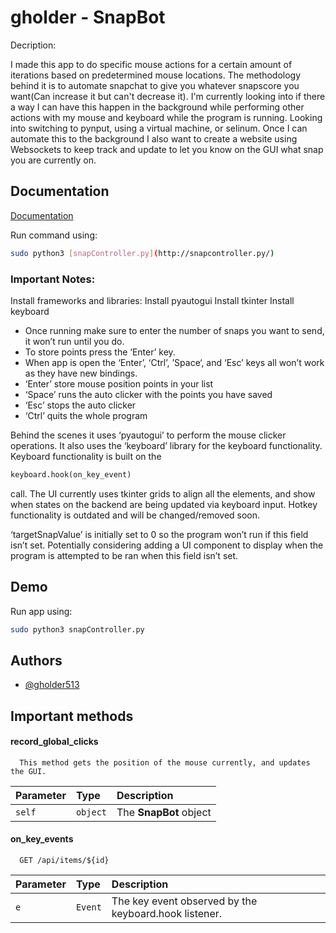 
# gholder - SnapBot

Decription:

I made this app to do specific mouse actions for a certain amount of iterations based on predetermined mouse locations. The methodology behind it is to automate snapchat to give you whatever snapscore you want(Can increase it but can't decrease it). I'm currently looking into if there a way I can have this happen in the background while performing other actions with my mouse and keyboard while the program is running. Looking into switching to pynput, using a virtual machine, or selinum. Once I can automate this to the background I also want to create a website using Websockets to keep track and update to let you know on the GUI what snap you are currently on.
## Documentation

[Documentation](https://www.notion.so/SnapChat-Bot-Documentation-127a4ce68431806aba13e4f436f153fc?pvs=4)

Run command using:

```bash
sudo python3 [snapController.py](http://snapcontroller.py/)
```

### Important Notes:

Install frameworks and libraries:
Install pyautogui
Install tkinter
Install keyboard

- Once running make sure to enter the number of snaps you want to send, it won’t run until you do.
- To store points press the ‘Enter’ key.
- When app is open the ‘Enter’, ‘Ctrl’, ’Space‘, and ‘Esc’ keys all won’t work as they have new bindings.
- ‘Enter’ store mouse position points in your list
- ‘Space’ runs the auto clicker with the points you have saved
- ‘Esc’ stops the auto clicker
- ‘Ctrl’ quits the whole program

Behind the scenes it uses ‘pyautogui’ to perform the mouse clicker operations. It also uses the ‘keyboard’ library for the keyboard functionality. Keyboard functionality is built on the 

```python
keyboard.hook(on_key_event)
```

call. The UI currently uses tkinter grids to align all the elements, and show when states on the backend are being updated via keyboard input. Hotkey functionality is outdated and will be changed/removed soon.

‘targetSnapValue’ is initially set to 0 so the program won’t run if this field isn’t set. Potentially considering adding a UI component to display when the program is attempted to be ran when this field isn’t set.

## Demo

Run app using:

```bash
sudo python3 snapController.py
```
## Authors

- [@gholder513](https://github.com/gholder513)


## Important methods

#### record_global_clicks

```http
  This method gets the position of the mouse currently, and updates the GUI.
```

| Parameter | Type     | Description                |
| :-------- | :------- | :------------------------- |
| `self` | `object` | The **SnapBot** object |

#### on_key_events

```http
  GET /api/items/${id}
```

| Parameter | Type     | Description                       |
| :-------- | :------- | :-------------------------------- |
| `e`      | `Event` | The key event observed by the keyboard.hook listener. |
